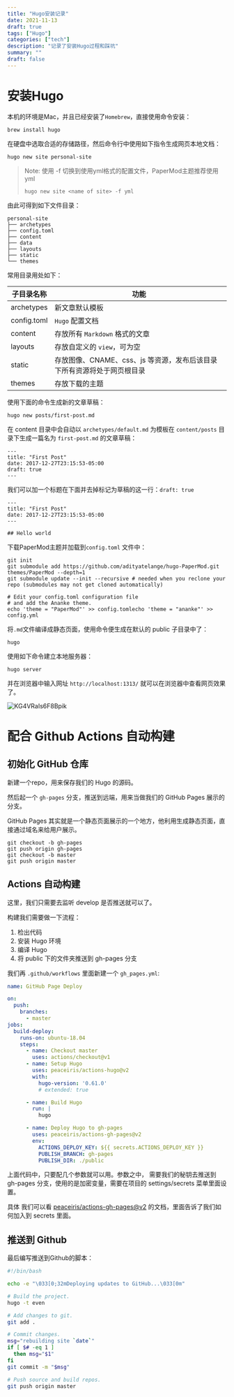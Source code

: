 ```yaml
---
title: "Hugo安装记录"
date: 2021-11-13
draft: true
tags: ["Hugo"]
categories: ["tech"]
description: "记录了安装Hugo过程和踩坑"
summary: ""
draft: false
---
```


# 安装Hugo

本机的环境是Mac，并且已经安装了`Homebrew`，直接使用命令安装：

```shell
brew install hugo
```

在硬盘中选取合适的存储路径，然后命令行中使用如下指令生成网页本地文档：

```shell
hugo new site personal-site
```

> Note: 使用 -f 切换到使用yml格式的配置文件，PaperMod主题推荐使用yml
>
> ```shell
> hugo new site <name of site> -f yml
> ```

由此可得到如下文件目录：

```text
personal-site
├── archetypes
├── config.toml
├── content
├── data
├── layouts
├── static
└── themes
```

常用目录用处如下：

| 子目录名称 | 功能 |
| ------------ | ---------------------------------------------------------------------- |
| archetypes | 新文章默认模板 |
| config.toml | `Hugo` 配置文档 |
| content | 存放所有 `Markdown` 格式的文章 |
| layouts | 存放自定义的 `view`，可为空 |
| static | 存放图像、CNAME、css、js 等资源，发布后该目录下所有资源将处于网页根目录 |
| themes | 存放下载的主题 |

使用下面的命令生成新的文章草稿：

```shell
hugo new posts/first-post.md
```

在 content 目录中会自动以 `archetypes/default.md` 为模板在 `content/posts` 目录下生成一篇名为 `first-post.md` 的文章草稿：

```text
---
title: "First Post"
date: 2017-12-27T23:15:53-05:00
draft: true
---
```

我们可以加一个标题在下面并去掉标记为草稿的这一行：`draft: true`

```text
---
title: "First Post"
date: 2017-12-27T23:15:53-05:00
---

## Hello world
```

下载PaperMod主题并加载到`config.toml` 文件中：

```shell
git init
git submodule add https://github.com/adityatelange/hugo-PaperMod.git themes/PaperMod --depth=1
git submodule update --init --recursive # needed when you reclone your repo (submodules may not get cloned automatically)

# Edit your config.toml configuration file
# and add the Ananke theme.
echo 'theme = "PaperMod"' >> config.tomlecho 'theme = "ananke"' >> config.yml
```

将`.md`文件编译成静态页面，使用命令便生成在默认的 public 子目录中了：

```shell
hugo
```

使用如下命令建立本地服务器：

```shell
hugo server
```

并在浏览器中输入网址 `http://localhost:1313/` 就可以在浏览器中查看网页效果了。

![KG4VRaIs6F8Bpik](https://i.loli.net/2021/11/13/KG4VRaIs6F8Bpik.png)

# 配合 Github Actions 自动构建

## 初始化 GitHub 仓库

新建一个repo，用来保存我们的 Hugo 的源码。

然后起一个 `gh-pages` 分支，推送到远端，用来当做我们的 GitHub Pages 展示的分支。

GitHub Pages 其实就是一个静态页面展示的一个地方，他利用生成静态页面，直接通过域名来给用户展示。

```shell
git checkout -b gh-pages
git push origin gh-pages
git checkout -b master
git push origin master
```

## Actions 自动构建

这里，我们只需要去监听 develop 是否推送就可以了。

构建我们需要做一下流程：

1. 检出代码
2. 安装 Hugo 环境
3. 编译 Hugo
4. 将 public 下的文件夹推送到 gh-pages 分支

我们再 `.github/workflows` 里面新建一个 `gh_pages.yml`:

```yml
name: GitHub Page Deploy

on:
  push:
    branches:
      - master
jobs:
  build-deploy:
    runs-on: ubuntu-18.04
    steps:
      - name: Checkout master
        uses: actions/checkout@v1
      - name: Setup Hugo
        uses: peaceiris/actions-hugo@v2
        with:
          hugo-version: '0.61.0'
          # extended: true

      - name: Build Hugo
        run: |
          hugo

      - name: Deploy Hugo to gh-pages
        uses: peaceiris/actions-gh-pages@v2
        env:
          ACTIONS_DEPLOY_KEY: ${{ secrets.ACTIONS_DEPLOY_KEY }}
          PUBLISH_BRANCH: gh-pages
          PUBLISH_DIR: ./public
```

上面代码中，只要配几个参数就可以用。参数之中， 需要我们的秘钥去推送到 gh-pages 分支，使用的是加密变量，需要在项目的 settings/secrets 菜单里面设置。

具体 我们可以看 [peaceiris/actions-gh-pages@v2](https://github.com/peaceiris/actions-gh-pages) 的文档，里面告诉了我们如何加入到 secrets 里面。

## 推送到 Github

最后编写推送到Github的脚本：

```sh
#!/bin/bash

echo -e "\033[0;32mDeploying updates to GitHub...\033[0m"

# Build the project.
hugo -t even

# Add changes to git.
git add .

# Commit changes.
msg="rebuilding site `date`"
if [ $# -eq 1 ]
  then msg="$1"
fi
git commit -m "$msg"

# Push source and build repos.
git push origin master
```

